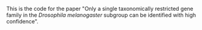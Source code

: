 This is the code for the paper "Only a single taxonomically restricted gene family in the _Drosophila melanogaster_ subgroup can be identified with high confidence".
